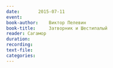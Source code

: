 ```yaml
---
date:		2015-07-11
event:
book-author:	Виктор Пелевин
book-title:		Затворник и Шестипалый
reader:	Сагамор
duration:
recording:
text-file:
categories:
---
```

